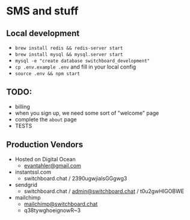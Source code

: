 # SMS and stuff

## Local development

- `brew install redis && redis-server start`
- `brew install mysql && mysql.server start`
- `mysql -e "create database switchboard_development"`
- `cp .env.example .env` and fill in your local config
- `source .env && npm start`

## TODO:

- billing
- when you sign up, we need some sort of "welcome" page
- complete the `about` page
- TESTS

## Production Vendors
- Hosted on Digital Ocean
  - evantahler@gmail.com
- instantssl.com
  - switchboard.chat / 2390ugwjialsGGgwg3
- sendgrid
  - switchboard.chat / admin@switchboard.chat / t0u2gwHIGOBWE
- mailchimp
  - mailchimp@switchboard.chat
  - q38tywghoeignowR~3
